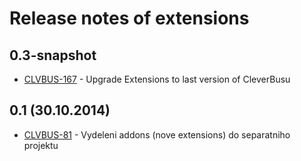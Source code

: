 # Release notes of extensions

## 0.3-snapshot

-   [CLVBUS-167](https://jira.cleverlance.com/jira/browse/CLVBUS-167) - Upgrade Extensions to last version of CleverBusu

## 0.1 (30.10.2014)

-   [CLVBUS-81](https://jira.cleverlance.com/jira/browse/CLVBUS-81) - Vydeleni addons (nove extensions) do separatniho projektu
